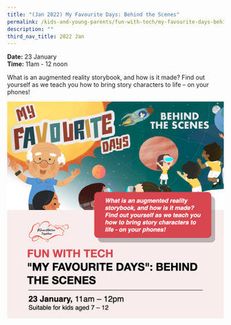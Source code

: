 ```yaml
---
title: "(Jan 2022) My Favourite Days: Behind the Scenes"
permalink: /kids-and-young-parents/fun-with-tech/my-favourite-days-behind-the-scenes-jan2022/
description: ""
third_nav_title: 2022 Jan
---
```

**Date:** 23 January
<br> **Time:** 11am - 12 noon

What is an augmented reality storybook, and how is it made? Find out yourself as we teach you how to bring story characters to life – on your phones!

![Behind the scenes wrokshop](/images/23-jan-kids.png)